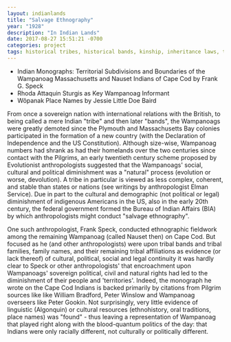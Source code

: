 ```yaml
---
layout: indianlands
title: "Salvage Ethnography"
year: "1928"
description: "In Indian Lands"
date: 2017-08-27 15:51:21 -0700
categories: project
tags: historical tribes, historical bands, kinship, inheritance laws, tribute customs, political affiliations, place names, Algonquin cultures, ethnohistory, political evolutionism, patrilineality, patrilocality, territorialism, hunting rights, land tenure, tribal lands, political units, jurisdictions, meltingpot Mashpee, original family names Mashpee, attaquin, coombesaliashyacoombs of marthas vineyard, jonas, conant, webquish, amos, pocknett, captain amos with English, Attaquins descent from Massasoit, Attaquingeneology, Pocknett of Popanettearlierst Christian convert, Mashpee Wampanoag Nauset portuguese white
---
```

- Indian Monographs: Territorial Subdivisions and Boundaries of the Wampanoag Massachusetts and Nauset Indians of Cape Cod by Frank G. Speck
- Rhoda Attaquin Sturgis as Key Wampanoag Informant
- Wôpanak Place Names by Jessie Little Doe Baird

From once a sovereign nation with international relations with the British, to being called a mere Indian "tribe"
and then later "bands", the Wampanoags were greatly demoted since the Plymouth and Massachusetts Bay colonies participated in the formation of a new country (with the Declaration of Independence and the US Constitution).
Although size-wise, Wampanoag numbers had shrank as had their homelands over the two centuries since contact with the Pilgrims, an early twentieth century scheme proposed by Evolutionist anthropologists suggested that the Wampanoags' social, cultural and political diminishment was a "natural" process (evolution or worse, devolution). A tribe in particular is viewed as less
complex, coherent, and stable than states or nations (see writings by anthropologist Elman Service). Due in part to the cultural and demographic (not political or legal) diminishment of indigenous Americans in the US, also in the early 20th century, the federal government formed the Bureau of Indian Affairs (BIA) by which anthropologists might conduct "salvage ethnography".

One such anthropologist, Frank Speck, conducted ethnographic fieldwork among the remaining Wampanoag (called Nauset then) on Cape Cod. But focused as he (and other anthropologists) were upon tribal bands and tribal families, family names, and their remaining tribal affiliations as evidence (or lack thereof) of cultural, political, social and legal continuity it was hardly clear to Speck or other anthropologists' that encroachment upon Wampanoags' sovereign political, civil and natural rights had led to the diminishment of their people and 'territories'. Indeed, the monograph he wrote on the Cape Cod Indians
is backed primarily by citations from Pilgrim sources like like William Bradford, Peter Winslow and
Wampanoag overseers like Peter Gookin. Not surprisingly, very little evidence of linguistic (Algonquin) or cultural resources (ethnohistory, oral traditions, place names) was "found" - thus leaving a representation of Wampanoag that played right along with the blood-quantum politics of the day: that Indians were only racially different, not culturally or politically different. 

